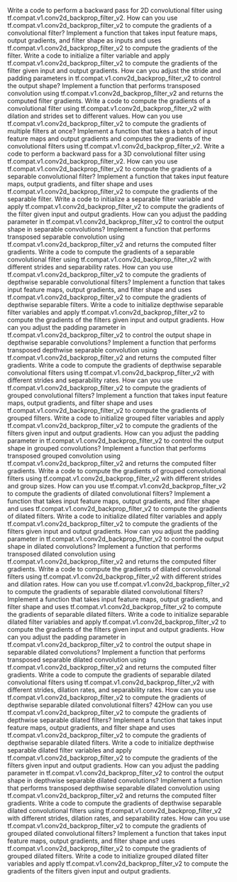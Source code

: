 Write a code to perform a backward pass for 2D convolutional filter using tf.compat.v1.conv2d_backprop_filter_v2.
How can you use tf.compat.v1.conv2d_backprop_filter_v2 to compute the gradients of a convolutional filter?
Implement a function that takes input feature maps, output gradients, and filter shape as inputs and uses tf.compat.v1.conv2d_backprop_filter_v2 to compute the gradients of the filter.
Write a code to initialize a filter variable and apply tf.compat.v1.conv2d_backprop_filter_v2 to compute the gradients of the filter given input and output gradients.
How can you adjust the stride and padding parameters in tf.compat.v1.conv2d_backprop_filter_v2 to control the output shape?
Implement a function that performs transposed convolution using tf.compat.v1.conv2d_backprop_filter_v2 and returns the computed filter gradients.
Write a code to compute the gradients of a convolutional filter using tf.compat.v1.conv2d_backprop_filter_v2 with dilation and strides set to different values.
How can you use tf.compat.v1.conv2d_backprop_filter_v2 to compute the gradients of multiple filters at once?
Implement a function that takes a batch of input feature maps and output gradients and computes the gradients of the convolutional filters using tf.compat.v1.conv2d_backprop_filter_v2.
Write a code to perform a backward pass for a 3D convolutional filter using tf.compat.v1.conv2d_backprop_filter_v2.
How can you use tf.compat.v1.conv2d_backprop_filter_v2 to compute the gradients of a separable convolutional filter?
Implement a function that takes input feature maps, output gradients, and filter shape and uses tf.compat.v1.conv2d_backprop_filter_v2 to compute the gradients of the separable filter.
Write a code to initialize a separable filter variable and apply tf.compat.v1.conv2d_backprop_filter_v2 to compute the gradients of the filter given input and output gradients.
How can you adjust the padding parameter in tf.compat.v1.conv2d_backprop_filter_v2 to control the output shape in separable convolutions?
Implement a function that performs transposed separable convolution using tf.compat.v1.conv2d_backprop_filter_v2 and returns the computed filter gradients.
Write a code to compute the gradients of a separable convolutional filter using tf.compat.v1.conv2d_backprop_filter_v2 with different strides and separability rates.
How can you use tf.compat.v1.conv2d_backprop_filter_v2 to compute the gradients of depthwise separable convolutional filters?
Implement a function that takes input feature maps, output gradients, and filter shape and uses tf.compat.v1.conv2d_backprop_filter_v2 to compute the gradients of depthwise separable filters.
Write a code to initialize depthwise separable filter variables and apply tf.compat.v1.conv2d_backprop_filter_v2 to compute the gradients of the filters given input and output gradients.
How can you adjust the padding parameter in tf.compat.v1.conv2d_backprop_filter_v2 to control the output shape in depthwise separable convolutions?
Implement a function that performs transposed depthwise separable convolution using tf.compat.v1.conv2d_backprop_filter_v2 and returns the computed filter gradients.
Write a code to compute the gradients of depthwise separable convolutional filters using tf.compat.v1.conv2d_backprop_filter_v2 with different strides and separability rates.
How can you use tf.compat.v1.conv2d_backprop_filter_v2 to compute the gradients of grouped convolutional filters?
Implement a function that takes input feature maps, output gradients, and filter shape and uses tf.compat.v1.conv2d_backprop_filter_v2 to compute the gradients of grouped filters.
Write a code to initialize grouped filter variables and apply tf.compat.v1.conv2d_backprop_filter_v2 to compute the gradients of the filters given input and output gradients.
How can you adjust the padding parameter in tf.compat.v1.conv2d_backprop_filter_v2 to control the output shape in grouped convolutions?
Implement a function that performs transposed grouped convolution using tf.compat.v1.conv2d_backprop_filter_v2 and returns the computed filter gradients.
Write a code to compute the gradients of grouped convolutional filters using tf.compat.v1.conv2d_backprop_filter_v2 with different strides and group sizes.
How can you use tf.compat.v1.conv2d_backprop_filter_v2 to compute the gradients of dilated convolutional filters?
Implement a function that takes input feature maps, output gradients, and filter shape and uses tf.compat.v1.conv2d_backprop_filter_v2 to compute the gradients of dilated filters.
Write a code to initialize dilated filter variables and apply tf.compat.v1.conv2d_backprop_filter_v2 to compute the gradients of the filters given input and output gradients.
How can you adjust the padding parameter in tf.compat.v1.conv2d_backprop_filter_v2 to control the output shape in dilated convolutions?
Implement a function that performs transposed dilated convolution using tf.compat.v1.conv2d_backprop_filter_v2 and returns the computed filter gradients.
Write a code to compute the gradients of dilated convolutional filters using tf.compat.v1.conv2d_backprop_filter_v2 with different strides and dilation rates.
How can you use tf.compat.v1.conv2d_backprop_filter_v2 to compute the gradients of separable dilated convolutional filters?
Implement a function that takes input feature maps, output gradients, and filter shape and uses tf.compat.v1.conv2d_backprop_filter_v2 to compute the gradients of separable dilated filters.
Write a code to initialize separable dilated filter variables and apply tf.compat.v1.conv2d_backprop_filter_v2 to compute the gradients of the filters given input and output gradients.
How can you adjust the padding parameter in tf.compat.v1.conv2d_backprop_filter_v2 to control the output shape in separable dilated convolutions?
Implement a function that performs transposed separable dilated convolution using tf.compat.v1.conv2d_backprop_filter_v2 and returns the computed filter gradients.
Write a code to compute the gradients of separable dilated convolutional filters using tf.compat.v1.conv2d_backprop_filter_v2 with different strides, dilation rates, and separability rates.
How can you use tf.compat.v1.conv2d_backprop_filter_v2 to compute the gradients of depthwise separable dilated convolutional filters?
42How can you use tf.compat.v1.conv2d_backprop_filter_v2 to compute the gradients of depthwise separable dilated filters?
Implement a function that takes input feature maps, output gradients, and filter shape and uses tf.compat.v1.conv2d_backprop_filter_v2 to compute the gradients of depthwise separable dilated filters.
Write a code to initialize depthwise separable dilated filter variables and apply tf.compat.v1.conv2d_backprop_filter_v2 to compute the gradients of the filters given input and output gradients.
How can you adjust the padding parameter in tf.compat.v1.conv2d_backprop_filter_v2 to control the output shape in depthwise separable dilated convolutions?
Implement a function that performs transposed depthwise separable dilated convolution using tf.compat.v1.conv2d_backprop_filter_v2 and returns the computed filter gradients.
Write a code to compute the gradients of depthwise separable dilated convolutional filters using tf.compat.v1.conv2d_backprop_filter_v2 with different strides, dilation rates, and separability rates.
How can you use tf.compat.v1.conv2d_backprop_filter_v2 to compute the gradients of grouped dilated convolutional filters?
Implement a function that takes input feature maps, output gradients, and filter shape and uses tf.compat.v1.conv2d_backprop_filter_v2 to compute the gradients of grouped dilated filters.
Write a code to initialize grouped dilated filter variables and apply tf.compat.v1.conv2d_backprop_filter_v2 to compute the gradients of the filters given input and output gradients.